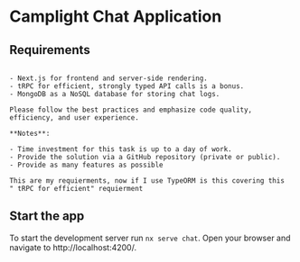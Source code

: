 # Camplight Chat Application

## Requirements

```Your task is to create a real-time webchat application. The following technologies must be used in the development process:

- Next.js for frontend and server-side rendering.
- tRPC for efficient, strongly typed API calls is a bonus.
- MongoDB as a NoSQL database for storing chat logs.

Please follow the best practices and emphasize code quality, efficiency, and user experience.

**Notes**:

- Time investment for this task is up to a day of work.
- Provide the solution via a GitHub repository (private or public).
- Provide as many features as possible

This are my requierments, now if I use TypeORM is this covering this  " tRPC for efficient" requierment
```



## Start the app

To start the development server run `nx serve chat`. Open your browser and navigate to http://localhost:4200/.

